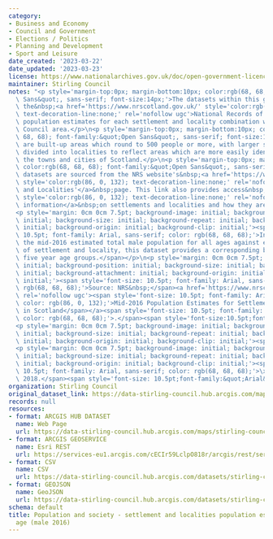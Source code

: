 ```yaml
---
category:
- Business and Economy
- Council and Government
- Elections / Politics
- Planning and Development
- Sport and Leisure
date_created: '2023-03-22'
date_updated: '2023-03-23'
license: https://www.nationalarchives.gov.uk/doc/open-government-licence/version/3/
maintainer: Stirling Council
notes: "<p style='margin-top:0px; margin-bottom:10px; color:rgb(68, 68, 68); font-family:&quot;Open\
  \ Sans&quot;, sans-serif; font-size:14px;'>The datasets within this group contain\
  \ the&nbsp;<a href='https://www.nrscotland.gov.uk/' style='color:rgb(86, 0, 132);\
  \ text-decoration-line:none;' rel='nofollow ugc'>National Records of Scotland (NRS)</a>&nbsp;mid-year\
  \ population estimates for each settlement and locality combination within the Stirling\
  \ Council area.</p>\n<p style='margin-top:0px; margin-bottom:10px; color:rgb(68,\
  \ 68, 68); font-family:&quot;Open Sans&quot;, sans-serif; font-size:14px;'>Settlements\
  \ are built-up areas which round to 500 people or more, with larger settlements\
  \ divided into localities to reflect areas which are more easily identifiable as\
  \ the towns and cities of Scotland.</p>\n<p style='margin-top:0px; margin-bottom:10px;\
  \ color:rgb(68, 68, 68); font-family:&quot;Open Sans&quot;, sans-serif; font-size:14px;'>The\
  \ datasets are sourced from the NRS website's&nbsp;<a href='https://www.nrscotland.gov.uk/statistics-and-data/statistics/statistics-by-theme/population/population-estimates/settlements-and-localities'\
  \ style='color:rgb(86, 0, 132); text-decoration-line:none;' rel='nofollow ugc'>Settlements\
  \ and Localities'</a>&nbsp;page. This link also provides access&nbsp;<a href='https://www.nrscotland.gov.uk/statistics-and-data/statistics/statistics-by-theme/population/population-estimates/special-area-population-estimates/settlements-and-localities/background-information'\
  \ style='color:rgb(86, 0, 132); text-decoration-line:none;' rel='nofollow ugc'>background\
  \ information</a>&nbsp;on settlements and localities and how they are determined.</p>\n\
  <p style='margin: 0cm 0cm 7.5pt; background-image: initial; background-position:\
  \ initial; background-size: initial; background-repeat: initial; background-attachment:\
  \ initial; background-origin: initial; background-clip: initial;'><span style='font-size:\
  \ 10.5pt; font-family: Arial, sans-serif; color: rgb(68, 68, 68);'>In addition to\
  \ the mid-2016 estimated total male population for all ages against each combination\
  \ of settlement and locality, this dataset provides a corresponding breakdown by\
  \ five year age groups.</span></p>\n<p style='margin: 0cm 0cm 7.5pt; background-image:\
  \ initial; background-position: initial; background-size: initial; background-repeat:\
  \ initial; background-attachment: initial; background-origin: initial; background-clip:\
  \ initial;'><span style='font-size: 10.5pt; font-family: Arial, sans-serif; color:\
  \ rgb(68, 68, 68);'>Source: NRS&nbsp;</span><a href='https://www.nrscotland.gov.uk/statistics-and-data/statistics/statistics-by-theme/population/population-estimates/settlements-and-localities/mid-2016-population-estimates-for-settlements-and-localities-in-scotland'\
  \ rel='nofollow ugc'><span style='font-size: 10.5pt; font-family: Arial, sans-serif;\
  \ color: rgb(86, 0, 132);'>Mid-2016 Population Estimates for Settlements and Localities\
  \ in Scotland</span></a><span style='font-size: 10.5pt; font-family: Arial, sans-serif;\
  \ color: rgb(68, 68, 68);'>.</span><span style='font-size:10.5pt;font-family:&quot;Arial&quot;,sans-serif;color:#444444'></span></p>\n\
  <p style='margin: 0cm 0cm 7.5pt; background-image: initial; background-position:\
  \ initial; background-size: initial; background-repeat: initial; background-attachment:\
  \ initial; background-origin: initial; background-clip: initial;'><span style='font-size:10.5pt;font-family:&quot;Arial&quot;,sans-serif;color:#444444'></span></p>\n\
  <p style='margin: 0cm 0cm 7.5pt; background-image: initial; background-position:\
  \ initial; background-size: initial; background-repeat: initial; background-attachment:\
  \ initial; background-origin: initial; background-clip: initial;'><span style='font-size:\
  \ 10.5pt; font-family: Arial, sans-serif; color: rgb(68, 68, 68);'>\xA9 Crown Copyright\
  \ 2018.</span><span style='font-size: 10.5pt;font-family:&quot;Arial&quot;,sans-serif;color:#444444'></span></p>"
organization: Stirling Council
original_dataset_link: https://data-stirling-council.hub.arcgis.com/maps/stirling-council::population-and-society-settlement-and-localities-population-estimates-by-age-male-2016
records: null
resources:
- format: ARCGIS HUB DATASET
  name: Web Page
  url: https://data-stirling-council.hub.arcgis.com/maps/stirling-council::population-and-society-settlement-and-localities-population-estimates-by-age-male-2016
- format: ARCGIS GEOSERVICE
  name: Esri REST
  url: https://services-eu1.arcgis.com/cECIr59LclpO818r/arcgis/rest/services/population%20and%20society%20-%20settlement%20and%20localities%20population%20estimates%20by%20age%20(male%202016)/FeatureServer/0
- format: CSV
  name: CSV
  url: https://data-stirling-council.hub.arcgis.com/datasets/stirling-council::population-and-society-settlement-and-localities-population-estimates-by-age-male-2016.csv?outSR=%7B%22latestWkid%22%3A3857%2C%22wkid%22%3A102100%7D
- format: GEOJSON
  name: GeoJSON
  url: https://data-stirling-council.hub.arcgis.com/datasets/stirling-council::population-and-society-settlement-and-localities-population-estimates-by-age-male-2016.geojson?outSR=%7B%22latestWkid%22%3A3857%2C%22wkid%22%3A102100%7D
schema: default
title: Population and society - settlement and localities population estimates by
  age (male 2016)
---
```


